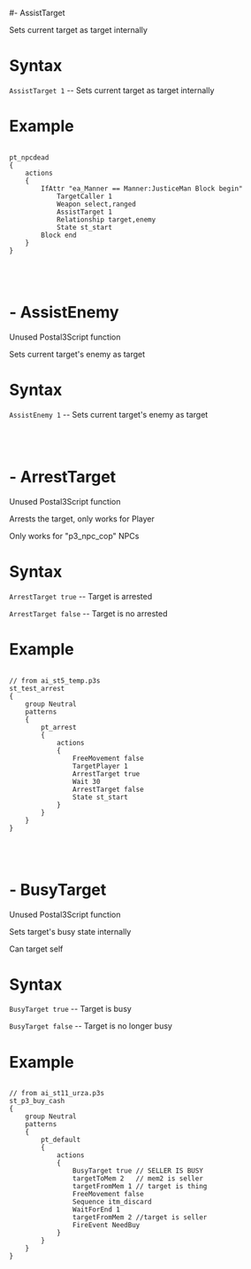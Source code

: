 #- AssistTarget
<p>Sets current target as target internally
<h1>Syntax</h1>
<p><code class="language-js">AssistTarget 1</code> -- Sets current target as target internally
<h1>Example</h1>
<pre><code class="language-js">
pt_npcdead
{
	actions
	{
		IfAttr "ea_Manner == Manner:JusticeMan Block begin"
			TargetCaller 1
			Weapon select,ranged
			AssistTarget 1
			Relationship target,enemy
			State st_start
		Block end
	}
}
</code></pre>

<br><br><h1>- AssistEnemy</h1>
<p>Unused Postal3Script function
<p>Sets current target's enemy as target
<h1>Syntax</h1>
<p><code class="language-js">AssistEnemy 1</code> -- Sets current target's enemy as target

<br><br><h1>- ArrestTarget</h1>
<p>Unused Postal3Script function
<p>Arrests the target, only works for Player
<p>Only works for "p3_npc_cop" NPCs 
<h1>Syntax</h1>
<p><code class="language-js">ArrestTarget true</code> -- Target is arrested
<p><code class="language-js">ArrestTarget false</code> -- Target is no arrested
<h1>Example</h1>
<pre><code class="language-js">
// from ai_st5_temp.p3s
st_test_arrest
{
	group Neutral
	patterns
	{
		pt_arrest
		{
			actions
			{
				FreeMovement false
				TargetPlayer 1
				ArrestTarget true
				Wait 30
				ArrestTarget false
				State st_start
			}
		}
	}
}
</code></pre>

<br><br><h1>- BusyTarget</h1>
<p>Unused Postal3Script function
<p>Sets target's busy state internally
<p>Can target self
<h1>Syntax</h1>
<p><code class="language-js">BusyTarget true</code> -- Target is busy
<p><code class="language-js">BusyTarget false</code> -- Target is no longer busy
<h1>Example</h1>
<pre><code class="language-js">
// from ai_st11_urza.p3s
st_p3_buy_cash
{
	group Neutral
	patterns
	{
		pt_default
		{
			actions
			{	
				BusyTarget true	// SELLER IS BUSY
				targetToMem 2	// mem2 is seller
				targetFromMem 1	// target is thing
				FreeMovement false
				Sequence itm_discard
				WaitForEnd 1
				targetFromMem 2	//target is seller
				FireEvent NeedBuy
			}
		}
	}
}
</code></pre>
